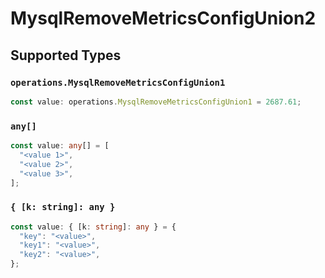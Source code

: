 # MysqlRemoveMetricsConfigUnion2


## Supported Types

### `operations.MysqlRemoveMetricsConfigUnion1`

```typescript
const value: operations.MysqlRemoveMetricsConfigUnion1 = 2687.61;
```

### `any[]`

```typescript
const value: any[] = [
  "<value 1>",
  "<value 2>",
  "<value 3>",
];
```

### `{ [k: string]: any }`

```typescript
const value: { [k: string]: any } = {
  "key": "<value>",
  "key1": "<value>",
  "key2": "<value>",
};
```

